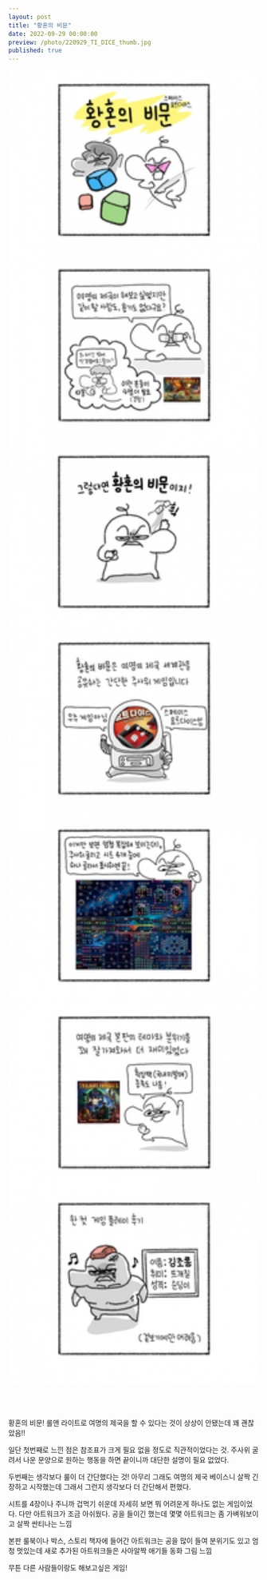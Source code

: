 ```yaml
---
layout: post
title: "황혼의 비문"
date: 2022-09-29 00:00:00
preview: /photo/220929_TI_DICE_thumb.jpg
published: true
---
```


<img src="/photo/220929_TI_DICE.jpg" width="1000">

<br/><br/>

황혼의 비문!
롤앤 라이트로 여명의 제국을 할 수 있다는 것이 상상이 안됐는데 꽤 괜찮았음!!

일단 첫번째로 느낀 점은 참조표가 크게 필요 없을 정도로 직관적이었다는 것.
주사위 굴려서 나운 문양으로 원하는 행동을 하면 끝이니까 대단한 설명이 필요 없었다.

두번째는 생각보다 룰이 더 간단했다는 것!
아무리 그래도 여명의 제국 베이스니 살짝 긴장하고 시작했는데
그래서 그런지 생각보다 더 간단해서 편했다.

시트를 4장이나 주니까 겁먹기 쉬운데 자세히 보면 뭐 어려운게 하나도 없는 게임이었다.
다만 아트워크가 조금 아쉬웠다. 공을 들이긴 했는데 몇몇 아트워크는 좀 가벼워보이고 살짝 싼티나는 느낌

본판 룰북이나 박스, 스토리 책자에 들어간 아트워크는 공을 많이 들여 분위기도 있고 엄청 멋있는데
새로 추가된 아트워크들은 사아알짝 애기들 동화 그림 느낌

무튼 다른 사람들이랑도 해보고싶은 게임!
